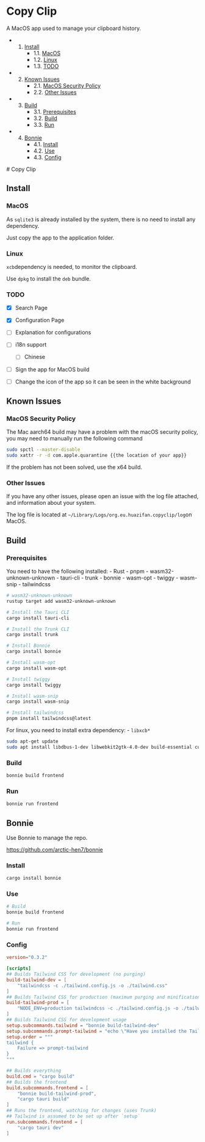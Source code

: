 # Copy Clip

A MacOS app used to manage your clipboard history.

<!-- vscode-markdown-toc -->

* 1. [Install](#Install)
     * 1.1. [MacOS](#MacOS)
     * 1.2. [Linux](#Linux)
     * 1.3. [TODO](#TODO)
* 2. [Known Issues](#KnownIssues)
     * 2.1. [MacOS Security Policy](#MacOSSecurityPolicy)
     * 2.2. [Other Issues](#OtherIssues)
* 3. [Build](#Build)
     * 3.1. [Prerequisites](#Prerequisites)
     * 3.2. [Build](#Build-1)
     * 3.3. [Run](#Run)
* 4. [Bonnie](#Bonnie)
     * 4.1. [Install](#Install-1)
     * 4.2. [Use](#Use)
     * 4.3. [Config](#Config)

<!-- vscode-markdown-toc-config
    numbering=true
    autoSave=true
    /vscode-markdown-toc-config -->

<!-- /vscode-markdown-toc --># Copy Clip

## Install

### MacOS

As `sqlite3` is already installed by the system, there is no need to install any dependency.

Just copy the app to the application folder.

### Linux

`xcb`dependency is needed, to monitor the clipboard.

Use `dpkg` to install the `deb` bundle.

### TODO

- [x] Search Page

- [x] Configuration Page

- [ ] Explanation for configurations

- [ ] i18n support
  
  - [ ] Chinese

- [ ] Sign the app for MacOS build

- [ ] Change the icon of the app so it can be seen in the white background

## Known Issues

### MacOS Security Policy

The Mac aarch64 build may have a problem with the macOS security policy, you may need to manually run the following command

```bash
sudo spctl --master-disable
sudo xattr -r -d com.apple.quarantine {{the location of your app}}
```

If the problem has not been solved, use the x64 build.

### Other Issues

If you have any other issues, please open an issue with the log file attached, and information about your system.

The log file is located at `~/Library/Logs/org.eu.huazifan.copyclip/log`on MacOS.

## Build

### Prerequisites

You need to have the following installed:
    - Rust
    - pnpm
    - wasm32-unknown-unknown
    - tauri-cli
    - trunk
    - bonnie
    - wasm-opt
    - twiggy
    - wasm-snip
    - tailwindcss

```bash
# wasm32-unknown-unknown
rustup target add wasm32-unknown-unknown

# Install the Tauri CLI
cargo install tauri-cli

# Install the Trunk CLI
cargo install trunk

# Install Bonnie
cargo install bonnie

# Install wasm-opt
cargo install wasm-opt

# Install twiggy
cargo install twiggy

# Install wasm-snip
cargo install wasm-snip

# Install tailwindcss
pnpm install tailwindcss@latest
```

For linux, you need to install extra dependency:
    - `libxcb*`

```bash
sudo apt-get update
sudo apt install libdbus-1-dev libwebkit2gtk-4.0-dev build-essential curl wget libssl-dev libgtk-3-dev libayatana-appindicator3-dev librsvg2-dev xcb libxcb-randr0-dev libxcb-xtest0-dev libxcb-xinerama0-dev libxcb-shape0-dev libxcb-xkb-dev libxcb-xfixes0-dev
```

### Build

```bash
bonnie build frontend
```

### Run

```bash
bonnie run frontend
```

## Bonnie

Use Bonnie to manage the repo.

https://github.com/arctic-hen7/bonnie

### Install

```bash
cargo install bonnie
```

### Use

```bash
# Build
bonnie build frontend

# Run
bonnie run frontend
```

### Config

```toml
version="0.3.2"

[scripts]
## Builds Tailwind CSS for development (no purging)
build-tailwind-dev = [
    "tailwindcss -c ./tailwind.config.js -o ./tailwind.css"
]
## Builds Tailwind CSS for production (maximum purging and minification)
build-tailwind-prod = [
    "NODE_ENV=production tailwindcss -c ./tailwind.config.js -o ./tailwind.css --minify"
]
## Builds Tailwind CSS for development usage
setup.subcommands.tailwind = "bonnie build-tailwind-dev"
setup.subcommands.prompt-tailwind = "echo \"Have you installed the Tailwind CLI globally with 'npm i -g tailwindcss' or 'yarn global add tailwindcss'?\""
setup.order = """
tailwind {
    Failure => prompt-tailwind
}
"""

## Builds everything
build.cmd = "cargo build"
## Builds the frontend
build.subcommands.frontend = [
    "bonnie build-tailwind-prod",
    "cargo tauri build"
]
## Runs the frontend, watching for changes (uses Trunk)
## Tailwind is assumed to be set up after `setup`
run.subcommands.frontend = [
    "cargo tauri dev"
]
```